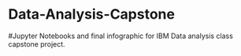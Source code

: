 # Data-Analysis-Capstone
#Jupyter Notebooks and final infographic for IBM Data analysis class capstone project.
